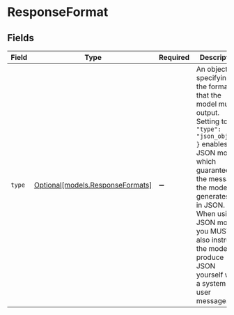 # ResponseFormat


## Fields

| Field                                                                                                                                                                                                                                                                                              | Type                                                                                                                                                                                                                                                                                               | Required                                                                                                                                                                                                                                                                                           | Description                                                                                                                                                                                                                                                                                        |
| -------------------------------------------------------------------------------------------------------------------------------------------------------------------------------------------------------------------------------------------------------------------------------------------------- | -------------------------------------------------------------------------------------------------------------------------------------------------------------------------------------------------------------------------------------------------------------------------------------------------- | -------------------------------------------------------------------------------------------------------------------------------------------------------------------------------------------------------------------------------------------------------------------------------------------------- | -------------------------------------------------------------------------------------------------------------------------------------------------------------------------------------------------------------------------------------------------------------------------------------------------- |
| `type`                                                                                                                                                                                                                                                                                             | [Optional[models.ResponseFormats]](../models/responseformats.md)                                                                                                                                                                                                                                   | :heavy_minus_sign:                                                                                                                                                                                                                                                                                 | An object specifying the format that the model must output. Setting to `{ "type": "json_object" }` enables JSON mode, which guarantees the message the model generates is in JSON. When using JSON mode you MUST also instruct the model to produce JSON yourself with a system or a user message. |